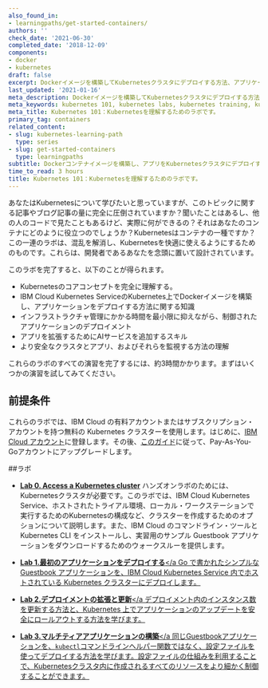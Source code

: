 ```yaml
---
also_found_in:
- learningpaths/get-started-containers/
authors: ''
check_date: '2021-06-30'
completed_date: '2018-12-09'
components:
- docker
- kubernetes
draft: false
excerpt: Dockerイメージを構築してKubernetesクラスタにデプロイする方法、アプリケーションのデプロイを制御する方法、AIサービスを追加する方法、クラスタを安全に監視する方法などをご紹介します。
last_updated: '2021-01-16'
meta_description: Dockerイメージを構築してKubernetesクラスタにデプロイする方法、アプリケーションのデプロイを制御する方法、AIサービスを追加する方法、クラスタを安全に監視する方法などをご紹介します。
meta_keywords: kubernetes 101, kubernetes labs, kubernetes training, kubernetes exercises
meta_title: Kubernetes 101：Kubernetesを理解するためのラボです。
primary_tag: containers
related_content:
- slug: kubernetes-learning-path
  type: series
- slug: get-started-containers
  type: learningpaths
subtitle: Dockerコンテナイメージを構築し、アプリをKubernetesクラスタにデプロイする方法
time_to_read: 3 hours
title: Kubernetes 101：Kubernetesを理解するためのラボです。
---
```


あなたはKubernetesについて学びたいと思っていますが、このトピックに関する記事やブログ記事の量に完全に圧倒されていますか？聞いたことはあるし、他の人のコードで見たこともあるけど、実際に何ができるの？それはあなたのコンテナにどのように役立つのでしょうか？Kubernetesはコンテナの一種ですか？この一連のラボは、混乱を解消し、Kubernetesを快適に使えるようにするためのものです。これらは、開発者であるあなたを念頭に置いて設計されています。

このラボを完了すると、以下のことが得られます。

* Kubernetesのコアコンセプトを完全に理解する。
* IBM Cloud Kubernetes ServiceのKubernetes上でDockerイメージを構築し、アプリケーションをデプロイする方法に関する知識
* インフラストラクチャ管理にかかる時間を最小限に抑えながら、制御されたアプリケーションのデプロイメント
* アプリを拡張するためにAIサービスを追加するスキル
* より安全なクラスタとアプリ、およびそれらを監視する方法の理解

これらのラボのすべての演習を完了するには、約3時間かかります。まずはいくつかの演習を試してみてください。

## 前提条件

これらのラボでは、IBM Cloud の有料アカウントまたはサブスクリプション・アカウントを持つ無料の Kubernetes クラスターを使用します。はじめに、<a href="https://cloud.ibm.com/registration/?cm_sp=ibmdev-_-developer-tutorials-_-cloudreg" target="_blank" rel="noopener noreferrer">IBM Cloud アカウント</a>に登録します。その後、<a href="https://ibm.github.io/workshop-setup/PAYASYOUGO/" target="_blank" rel="noopener noreferrer">このガイド</a>に従って、Pay-As-You-Goアカウントにアップグレードします。

##ラボ

* <a href="https://ibm.github.io/kube101/Lab0/" target="_blank" rel="noopener noreferrer">__Lab 0. Access a Kubernetes cluster__</a>
ハンズオンラボのためには、Kubernetesクラスタが必要です。このラボでは、IBM Cloud Kubernetes Service、ホストされたトライアル環境、ローカル・ワークステーションで実行するためのKubernetesの構成など、クラスターを作成するためのオプションについて説明します。また、IBM Cloud のコマンドライン・ツールと Kubernetes CLI をインストールし、実習用のサンプル Guestbook アプリケーションをダウンロードするためのウォークスルーを提供します。

* <a href="https://ibm.github.io/kube101/Lab1/" target="_blank" rel="noopener noreferrer">__Lab 1.最初のアプリケーションをデプロイする__</a
Go で書かれたシンプルな Guestbook アプリケーションを、IBM Cloud Kubernetes Service 内でホストされている Kubernetes クラスターにデプロイします。

* <a href="https://ibm.github.io/kube101/Lab2/" target="_blank" rel="noopener noreferrer">__Lab 2.デプロイメントの拡張と更新__</a
デプロイメント内のインスタンス数を更新する方法と、Kubernetes 上でアプリケーションのアップデートを安全にロールアウトする方法を学びます。

* <a href="https://ibm.github.io/kube101/Lab3/" target="_blank" rel="noopener noreferrer">__Lab 3.マルチティアアプリケーションの構築__</a
同じGuestbookアプリケーションを、`kubectl`コマンドラインヘルパー関数ではなく、設定ファイルを使ってデプロイする方法を学びます。設定ファイルの仕組みを利用することで、Kubernetesクラスタ内に作成されるすべてのリソースをより細かく制御することができます。